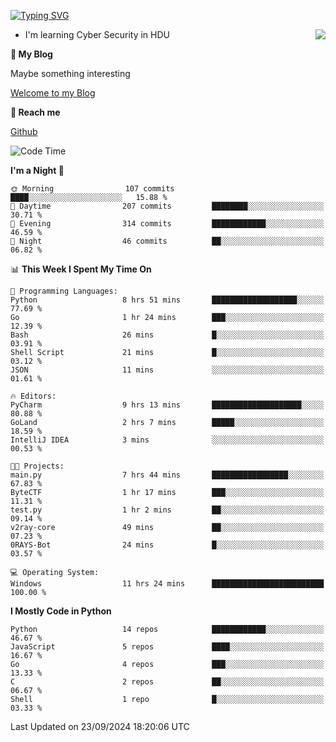 [![Typing SVG](https://readme-typing-svg.herokuapp.com?font=Fira+Code&pause=1000&random=false&width=450&height=60&lines=Hello+%F0%9F%91%8B%F0%9F%8F%BB;I'm+JBNRZ)](https://git.io/typing-svg)

<a href="#">
  <img align="right" src="https://github-readme-stats.vercel.app/api?username=JBNRZ&show_icons=true&bg_color=15,f2f7fd,E0EAFC" />
</a>

- I'm learning Cyber Security in HDU

 **🌱 My Blog**

Maybe something interesting

[Welcome to my Blog](https://jbnrz.com.cn/)

 **💬 Reach me** 

[Github](https://github.com/JBNRZ)


<!--START_SECTION:waka-->
![Code Time](http://img.shields.io/badge/Code%20Time-673%20hrs%206%20mins-blue)

**I'm a Night 🦉** 

```text
🌞 Morning                107 commits         ████░░░░░░░░░░░░░░░░░░░░░   15.88 % 
🌆 Daytime                207 commits         ████████░░░░░░░░░░░░░░░░░   30.71 % 
🌃 Evening                314 commits         ████████████░░░░░░░░░░░░░   46.59 % 
🌙 Night                  46 commits          ██░░░░░░░░░░░░░░░░░░░░░░░   06.82 % 
```


📊 **This Week I Spent My Time On** 

```text
💬 Programming Languages: 
Python                   8 hrs 51 mins       ███████████████████░░░░░░   77.69 % 
Go                       1 hr 24 mins        ███░░░░░░░░░░░░░░░░░░░░░░   12.39 % 
Bash                     26 mins             █░░░░░░░░░░░░░░░░░░░░░░░░   03.91 % 
Shell Script             21 mins             █░░░░░░░░░░░░░░░░░░░░░░░░   03.12 % 
JSON                     11 mins             ░░░░░░░░░░░░░░░░░░░░░░░░░   01.61 % 

🔥 Editors: 
PyCharm                  9 hrs 13 mins       ████████████████████░░░░░   80.88 % 
GoLand                   2 hrs 7 mins        █████░░░░░░░░░░░░░░░░░░░░   18.59 % 
IntelliJ IDEA            3 mins              ░░░░░░░░░░░░░░░░░░░░░░░░░   00.53 % 

🐱‍💻 Projects: 
main.py                  7 hrs 44 mins       █████████████████░░░░░░░░   67.83 % 
ByteCTF                  1 hr 17 mins        ███░░░░░░░░░░░░░░░░░░░░░░   11.31 % 
test.py                  1 hr 2 mins         ██░░░░░░░░░░░░░░░░░░░░░░░   09.14 % 
v2ray-core               49 mins             ██░░░░░░░░░░░░░░░░░░░░░░░   07.23 % 
0RAYS-Bot                24 mins             █░░░░░░░░░░░░░░░░░░░░░░░░   03.57 % 

💻 Operating System: 
Windows                  11 hrs 24 mins      █████████████████████████   100.00 % 
```

**I Mostly Code in Python** 

```text
Python                   14 repos            ████████████░░░░░░░░░░░░░   46.67 % 
JavaScript               5 repos             ████░░░░░░░░░░░░░░░░░░░░░   16.67 % 
Go                       4 repos             ███░░░░░░░░░░░░░░░░░░░░░░   13.33 % 
C                        2 repos             ██░░░░░░░░░░░░░░░░░░░░░░░   06.67 % 
Shell                    1 repo              █░░░░░░░░░░░░░░░░░░░░░░░░   03.33 % 
```




 Last Updated on 23/09/2024 18:20:06 UTC
<!--END_SECTION:waka-->
